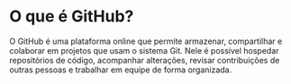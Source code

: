 # O que é GitHub?

O GitHub é uma plataforma online que permite armazenar, compartilhar e colaborar em projetos que usam o sistema Git. Nele é possível hospedar repositórios de código, acompanhar alterações, revisar contribuições de outras pessoas e trabalhar em equipe de forma organizada.
